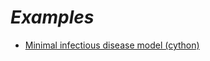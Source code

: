 # ***Examples***

- [Minimal infectious disease model (cython)](https://github.com/a11ce/HCV_ABM/tree/master/docs/examples/minimal-cython)